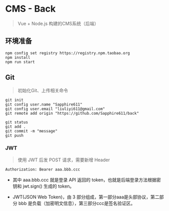 # CMS - Back

> Vue + Node.js 构建的CMS系统（后端）

## 环境准备

``` console
npm config set registry https://registry.npm.taobao.org
npm install
npm run start
```

## Git

> 初始化Git、上传相关命令

``` console
git init 
git config user.name "Sapphire611"
git config user.email "liuliyi611@gmail.com"
git remote add origin "https://github.com/Sapphire611/back"
```

``` console
git status
git add .
git commit -m "message"
git push 
```

### JWT

> 使用 JWT 后发 POST 请求，需要新增 Header

``` html
Authorization: Bearer aaa.bbb.ccc
```

- 其中 aaa.bbb.ccc 就是登录 API 返回的 token，也就是后端登录方法根据密钥和 jwt.sign() 生成的 token。

- JWT(JSON Web Token)，由 3 部分组成，第一部分aaa是头部协议，第二部分 bbb 是负载（加密明文信息），第三部分ccc是签名验证区。
